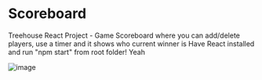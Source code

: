 # Scoreboard
Treehouse React Project - Game Scoreboard where you can add/delete players, use a timer and it shows who current winner is
Have React installed and run "npm start" from root folder!
Yeah


![image](https://user-images.githubusercontent.com/70447532/113528255-ae285580-9585-11eb-8138-ab830dbf7922.png)
